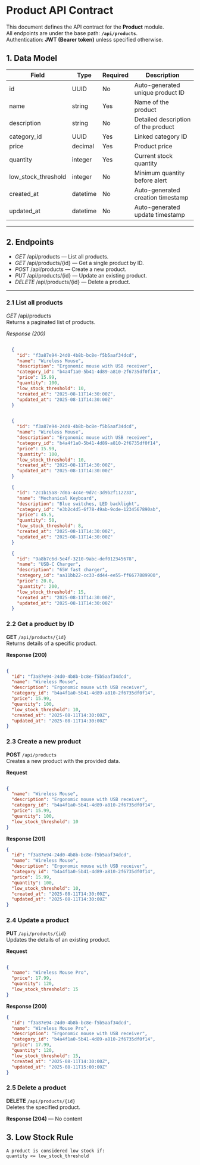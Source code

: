 # Product API Contract

This document defines the API contract for the **Product** module.  
All endpoints are under the base path: **`/api/products`**.  
Authentication: **JWT (Bearer token)** unless specified otherwise.


## 1. Data Model

| Field                | Type       | Required | Description |
|----------------------|------------|----------|-------------|
| id                 | UUID       | No       | Auto-generated unique product ID |
| name               | string     | Yes      | Name of the product |
| description        | string     | No       | Detailed description of the product |
| category_id        | UUID       | Yes      | Linked category ID |
| price              | decimal    | Yes      | Product price |
| quantity           | integer    | Yes      | Current stock quantity |
| low_stock_threshold| integer    | No       | Minimum quantity before alert |
| created_at         | datetime   | No       | Auto-generated creation timestamp |
| updated_at         | datetime   | No       | Auto-generated update timestamp |

---

## 2. Endpoints

- *GET* /api/products — List all products.
- *GET* /api/products/{id} — Get a single product by ID.
- *POST* /api/products — Create a new product.
- *PUT* /api/products/{id} — Update an existing product.
- *DELETE* /api/products/{id} — Delete a product.

---

### 2.1 List all products
*GET* /api/products  
Returns a paginated list of products.

*Response (200)*
```json

  {
    "id": "f3a87e94-24d0-4b8b-bc8e-f5b5aaf34dcd",
    "name": "Wireless Mouse",
    "description": "Ergonomic mouse with USB receiver",
    "category_id": "b4a4f1a0-5b41-4d89-a810-2f6735df0f14",
    "price": 15.99,
    "quantity": 100,
    "low_stock_threshold": 10,
    "created_at": "2025-08-11T14:30:00Z",
    "updated_at": "2025-08-11T14:30:00Z"
  }

```
```json

  {
    "id": "f3a87e94-24d0-4b8b-bc8e-f5b5aaf34dcd",
    "name": "Wireless Mouse",
    "description": "Ergonomic mouse with USB receiver",
    "category_id": "b4a4f1a0-5b41-4d89-a810-2f6735df0f14",
    "price": 15.99,
    "quantity": 100,
    "low_stock_threshold": 10,
    "created_at": "2025-08-11T14:30:00Z",
    "updated_at": "2025-08-11T14:30:00Z"
  }
```
```json
  {
    "id": "2c1b15a8-7d0a-4c4e-9d7c-3d9b2f112233",
    "name": "Mechanical Keyboard",
    "description": "Blue switches, LED backlight",
    "category_id": "e3b2c4d5-6f78-49ab-9cde-1234567890ab",
    "price": 45.5,
    "quantity": 50,
    "low_stock_threshold": 8,
    "created_at": "2025-08-11T14:30:00Z",
    "updated_at": "2025-08-11T14:30:00Z"
  }
```
```json
  {
    "id": "9a8b7c6d-5e4f-3210-9abc-def012345678",
    "name": "USB-C Charger",
    "description": "65W fast charger",
    "category_id": "aa11bb22-cc33-dd44-ee55-ff6677889900",
    "price": 20.0,
    "quantity": 200,
    "low_stock_threshold": 15,
    "created_at": "2025-08-11T14:30:00Z",
    "updated_at": "2025-08-11T14:30:00Z"
  }
```
### 2.2 Get a product by ID
**GET** `/api/products/{id}`  
Returns details of a specific product.

**Response (200)**
```json

{
  "id": "f3a87e94-24d0-4b8b-bc8e-f5b5aaf34dcd",
  "name": "Wireless Mouse",
  "description": "Ergonomic mouse with USB receiver",
  "category_id": "b4a4f1a0-5b41-4d89-a810-2f6735df0f14",
  "price": 15.99,
  "quantity": 100,
  "low_stock_threshold": 10,
  "created_at": "2025-08-11T14:30:00Z",
  "updated_at": "2025-08-11T14:30:00Z"
}

```
### 2.3 Create a new product
**POST** `/api/products`  
Creates a new product with the provided data.

**Request**
```json

{
  "name": "Wireless Mouse",
  "description": "Ergonomic mouse with USB receiver",
  "category_id": "b4a4f1a0-5b41-4d89-a810-2f6735df0f14",
  "price": 15.99,
  "quantity": 100,
  "low_stock_threshold": 10
}
```
**Response (201)**
```json
{
  "id": "f3a87e94-24d0-4b8b-bc8e-f5b5aaf34dcd",
  "name": "Wireless Mouse",
  "description": "Ergonomic mouse with USB receiver",
  "category_id": "b4a4f1a0-5b41-4d89-a810-2f6735df0f14",
  "price": 15.99,
  "quantity": 100,
  "low_stock_threshold": 10,
  "created_at": "2025-08-11T14:30:00Z",
  "updated_at": "2025-08-11T14:30:00Z"
}

```
### 2.4 Update a product
**PUT** `/api/products/{id}`  
Updates the details of an existing product.

**Request**
```json

{
  "name": "Wireless Mouse Pro",
  "price": 17.99,
  "quantity": 120,
  "low_stock_threshold": 15
}
```
**Response (200)**
```json
{
  "id": "f3a87e94-24d0-4b8b-bc8e-f5b5aaf34dcd",
  "name": "Wireless Mouse Pro",
  "description": "Ergonomic mouse with USB receiver",
  "category_id": "b4a4f1a0-5b41-4d89-a810-2f6735df0f14",
  "price": 17.99,
  "quantity": 120,
  "low_stock_threshold": 15,
  "created_at": "2025-08-11T14:30:00Z",
  "updated_at": "2025-08-11T15:00:00Z"
}
```

### 2.5 Delete a product
**DELETE** `/api/products/{id}`  
Deletes the specified product.

**Response (204)** — No content

## 3. Low Stock Rule
```text
A product is considered low stock if:
quantity <= low_stock_threshold
```
